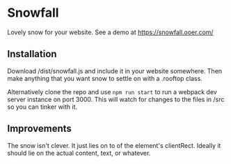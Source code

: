 # Snowfall

Lovely snow for your website. See a demo at https://snowfall.ooer.com/

## Installation

Download /dist/snowfall.js and include it in your website somewhere. Then make anything that you want snow to settle on with a .rooftop class.

Alternatively clone the repo and use `npm run start` to run a webpack dev server instance on port 3000. This will watch for changes to the files in /src so you can tinker with it.

## Improvements

The snow isn't clever. It just lies on to of the element's clientRect. Ideally it should lie on the actual content, text, or whatever. 
